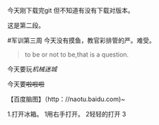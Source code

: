 今天刚下载完git
但不知道有没有下载对版本。

这是第二段。

#军训第三周
今天没有摸鱼，教官彩排管的严。难受。

>to be or not to be,that is a question.

今天要玩*机械迷城*

今天要~~啦啦啦~~

【百度脑图】（http：//naotu.baidu.com)~

1.打开冰箱。
  1用右手打开。
  2轻轻的打开
  3